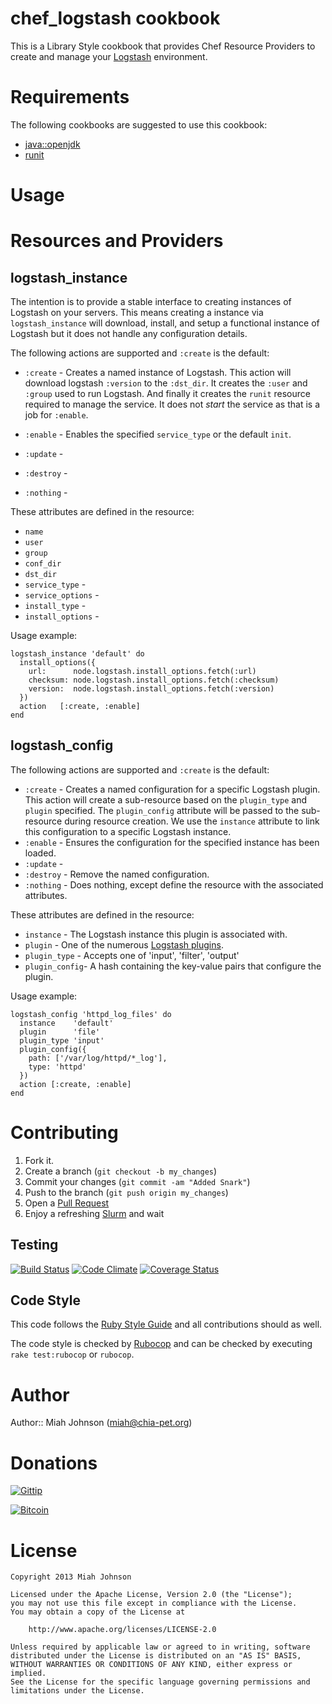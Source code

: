 # chef_logstash cookbook

This is a Library Style cookbook that provides Chef Resource Providers to create and
manage your [Logstash](http://logstash.net/) environment.

# Requirements

The following cookbooks are suggested to use this cookbook:

  + [java::openjdk](https://github.com/opscode-cookbooks/java)
  + [runit](https://github.com/opscode-cookbooks/runit)

# Usage

# Resources and Providers

## logstash_instance
The intention is to provide a stable interface to creating instances of
Logstash on your servers. This means creating a instance via
`logstash_instance` will download, install, and setup a functional
instance of Logstash but it does not handle any configuration details.

The following actions are supported and `:create` is the default:

 + `:create` - Creates a named instance of Logstash. This action will
download logstash `:version` to the `:dst_dir`. It creates the `:user`
and `:group` used to run Logstash. And finally it creates the `runit`
resource required to manage the service. It does not _start_ the service
as that is a job for `:enable`.

 + `:enable` - Enables the specified `service_type` or the default `init`.
 + `:update` -
 + `:destroy` -
 + `:nothing` -

These attributes are defined in the resource:

 + `name`
 + `user`
 + `group`
 + `conf_dir`
 + `dst_dir`
 + `service_type` -
 + `service_options` -
 + `install_type` -
 + `install_options` -

Usage example:

    logstash_instance 'default' do
      install_options({
        url:      node.logstash.install_options.fetch(:url)
        checksum: node.logstash.install_options.fetch(:checksum)
        version:  node.logstash.install_options.fetch(:version)
      })
      action   [:create, :enable]
    end

## logstash_config

The following actions are supported and `:create` is the default:

 + `:create` - Creates a named configuration for a specific Logstash plugin.
This action will create a sub-resource based on the `plugin_type` and `plugin`
specified. The `plugin_config` attribute will be passed to the sub-resource
during resource creation. We use the `instance` attribute to link this
configuration to a specific Logstash instance.
 + `:enable` - Ensures the configuration for the specified instance has been loaded.
 + `:update` -
 + `:destroy` - Remove the named configuration.
 + `:nothing` - Does nothing, except define the resource with the associated
attributes.

These attributes are defined in the resource:

 + `instance` - The Logstash instance this plugin is associated with.
 + `plugin` - One of the numerous [Logstash plugins](http://logstash.net/docs/1.1.9/).
 + `plugin_type` - Accepts one of 'input', 'filter', 'output'
 + `plugin_config`- A hash containing the key-value pairs that configure
the plugin.

Usage example:

    logstash_config 'httpd_log_files' do
      instance    'default'
      plugin      'file'
      plugin_type 'input'
      plugin_config({
        path: ['/var/log/httpd/*_log'],
        type: 'httpd'
      })
      action [:create, :enable]
    end

# Contributing

  1. Fork it.
  2. Create a branch (`git checkout -b my_changes`)
  3. Commit your changes (`git commit -am "Added Snark"`)
  4. Push to the branch (`git push origin my_changes`)
  5. Open a [Pull Request][1]
  6. Enjoy a refreshing [Slurm](http://futurama.wikia.com/wiki/Slurm) and wait

## Testing

[![Build Status](https://travis-ci.org/miah/chef_logstash.png)](https://travis-ci.org/miah/chef_logstash)
[![Code Climate](https://codeclimate.com/github/miah/chef_logstash.png)](https://codeclimate.com/github/miah/chef_logstash)
[![Coverage Status](https://coveralls.io/repos/miah/chef_logstash/badge.png?branch=master)](https://coveralls.io/r/miah/chef_logstash?branch=master)

## Code Style

This code follows the [Ruby Style Guide](https://github.com/bbatsov/ruby-style-guide) and all contributions should as well.

The code style is checked by [Rubocop](http://batsov.com/rubocop/) and can be checked by executing `rake test:rubocop` or `rubocop`.

# Author

Author:: Miah Johnson (<miah@chia-pet.org>)

# Donations

[![Gittip](https://www.gittip.com/assets/9.4.5/logo.png)](https://www.gittip.com/miah/)

[![Bitcoin](http://bitcoinprices.com/images/bitcoin.png)](bitcoin:1DT5XQrtAk1M9V5RodvEHddfe7Nqd1kMjN)

# License

    Copyright 2013 Miah Johnson

    Licensed under the Apache License, Version 2.0 (the "License");
    you may not use this file except in compliance with the License.
    You may obtain a copy of the License at

        http://www.apache.org/licenses/LICENSE-2.0

    Unless required by applicable law or agreed to in writing, software
    distributed under the License is distributed on an "AS IS" BASIS,
    WITHOUT WARRANTIES OR CONDITIONS OF ANY KIND, either express or implied.
    See the License for the specific language governing permissions and
    limitations under the License.

[1]: http://github.com/miah/chef_logstash/pulls
